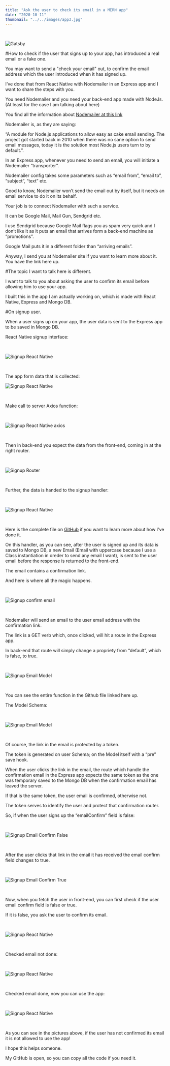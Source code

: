 ```yaml
---
title: "Ask the user to check its email in a MERN app"
date: "2020-10-11"
thumbnail: "../../images/app3.jpg"
---
```


</br>

![Gatsby](../../images/app3.jpg)

#How to check if the user that signs up to your app, has introduced a real email or a fake one.

You may want to send a "check your email" out, to confirm the email address which the user introduced when it has signed up.

I’ve done that from React Native with Nodemailer in an Express app and I want to share the steps with you.

You need Nodemailer and you need your back-end app made with NodeJs. (At least for the case I am talking about here)

You find all the information about <a href="https://nodemailer.com/about" target="_blank">Nodemailer at this link</a>

Nodemailer is, as they are saying:

“A module for Node.js applications to allow easy as cake email sending. The project got started back in 2010 when there was no sane option to send email messages, today it is the solution most Node.js users turn to by default.”.

In an Express app, whenever you need to send an email, you will initiate a Nodemailer “transporter”.

Nodemailer config takes some parameters such as “email from”, “email to”, “subject”, “text” etc.

Good to know, Nodemailer won’t send the email out by itself, but it needs an email service to do it on its behalf.

Your job is to connect Nodemailer with such a service.

It can be Google Mail, Mail Gun, Sendgrid etc.

I use Sendgrid because Google Mail flags you as spam very quick and I don’t like it as it puts an email that arrives form a back-end machine as “promotions”.

Google Mail puts it in a different folder than “arriving emails”.

Anyway, I send you at Nodemailer site if you want to learn more about it.
You have the link here up.

#The topic I want to talk here is different.

I want to talk to you about asking the user to confirm its email before allowing him to use your app.

I built this in the app I am actually working on, which is made with React Native, Express and Mongo DB.

#On signup user.

When a user signs up on your app, the user data is sent to the Express app to be saved in Mongo DB.

React Native signup interface:

<br>

![Signup React Native](../../images/nodemailer/user-interface-signup.jpg)

<br>

The app form data that is collected:
<br>

![Signup React Native](../../images/nodemailer/app-form.png)

<br>

Make call to server Axios function:

<br>

![Signup React Native axios](../../images/nodemailer/make-call.png)

<br>

Then in back-end you expect the data from the front-end, coming in at the right router.

<br>

![Signup Router](../../images/nodemailer/signup-router.png)

<br>

Further, the data is handed to the signup handler:

<br>

![Signup React Native](../../images/nodemailer/signup-handler.png)

<br>

Here is the complete file on <a href="https://github.com/bogadrian/sca-backend/blob/master/controllers/authFactory.ts" target="_blank">GitHub</a> if you want to learn more about how I've done it.

On this handler, as you can see, after the user is signed up and its data is saved to Mongo DB, a new Email (Email with uppercase because I use a Class instantiation in oreder to send any email I want), is sent to the user email before the response is returned to the front-end.

The email contains a confirmation link.

And here is where all the magic happens.

<br>

![Signup confirm email](../../images/nodemailer/confirm-email.png)

<br>

Nodemailer will send an email to the user email address with the confirmation link.

The link is a GET verb which, once clicked, will hit a route in the Express app.

In back-end that route will simply change a propriety from “default”, which is false, to true.

<br>

![Signup Email Model](../../images/nodemailer/confirm-email-handler.png)

<br>

You can see the entire function in the Github file linked here up.

The Model Schema:

<br>

![Signup Email Model](../../images/nodemailer/email-model.png)

<br>

Of course, the link in the email is protected by a token.

The token is generated on user Schema; on the Model itself with a “pre” save hook.

When the user clicks the link in the email, the route which handle the confirmation email in the Express app expects the same token as the one was temporary saved to the Mongo DB when the confirmation email has leaved the server.

If that is the same token, the user email is confirmed, otherwise not.

The token serves to identify the user and protect that confirmation router.

So, if when the user signs up the “emailConfirm” field is false:

<br>

![Signup Email Confirm False](../../images/nodemailer/email-confirm-false.png)

<br>

After the user clicks that link in the email it has received the email confirm field changes to true.

<br>

![Signup Email Confirm True](../../images/nodemailer/email-confirm-true.png)

<br>

Now, when you fetch the user in front-end, you can first check if the user email confirm field is false or true.

If it is false, you ask the user to confirm its email.

<br>

![Signup React Native](../../images/nodemailer/user-interface-chek1.jpg)

<br>

Checked email not done:

<br>

![Signup React Native](../../images/nodemailer/user-interface-check2.jpg)

<br>

Checked email done, now you can use the app:

<br>

![Signup React Native](../../images/nodemailer/user-interface-check3.jpg)

<br>

As you can see in the pictures above, if the user has not confirmed its email it is not allowed to use the app!

I hope this helps someone.

My GitHub is open, so you can copy all the code if you need it.
